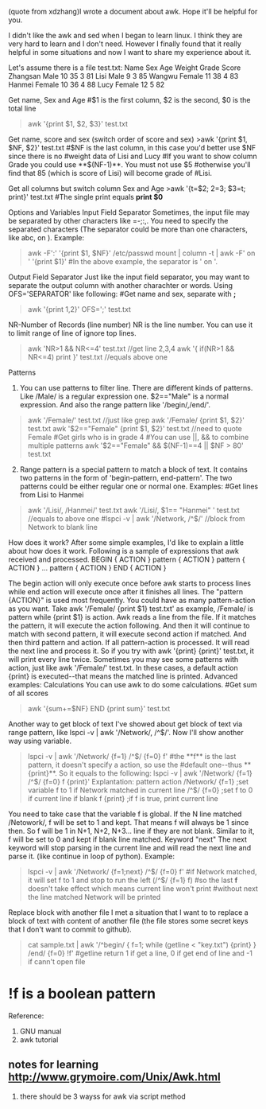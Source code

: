 (quote from xdzhang)I wrote a document about awk. Hope it'll be helpful for you.

I didn't like the awk and sed when I began to learn linux. I think they are very  hard to learn and I don't need. However I finally found that it really helpful in some situations and now I want to share my experience about it.

 Let's assume there is a file test.txt:
 Name       Sex    Age    Weight   Grade   Score 
Zhangsan   Male   10     35       3       81
Lisi       Male   9               3       85
Wangwu     Female 11     38       4       83
Hanmei     Female 10     36       4       88
Lucy       Female 12              5       82

 Get name, Sex and Age #$1 is the first column, $2 is the second, $0 is the total line
> awk  '{print $1, $2, $3}'  test.txt

 Get name, score and sex (switch order of score and sex) >awk '{print $1, $NF, $2}'  test.txt
#$NF is the last column, in this case you'd better use $NF since there is no
#weight data of Lisi and Lucy
#If you want to show column Grade you could use **$(NF-1)**. You must not use $5
#otherwise you'll find that 85 (which is score of Lisi) will become grade of
#Lisi.

 Get all columns but switch column Sex and Age >awk '{t=$2; $2=$3; $3=t; print}' test.txt
#The single print equals **print $0**

 Options and Variables Input Field Separator Sometimes, the input file may be separated by other characters like =-;:,. You need to specify the separated characters (The separator could be more than one  characters, like abc, on ). Example:
 >awk  -F':'  '{print $1, $NF}'  /etc/passwd
> mount | column  -t | awk  -F' on '  '{print $1}'
#In the above example, the separator is ' on '.

 Output Field Separator Just like the input field separator, you may want to separate the output column with another charachter or words. Using OFS='SEPARATOR' like following:
 #Get name and sex, separate with **;**
> awk  '{print $1,$2}'  OFS=';'  test.txt

 NR-Number of Records (line number) NR is the line number. You can use it to limit range of line of ignore top lines.
 >awk  'NR>1 && NR<=4'  test.txt          //get line 2,3,4
> awk  '{ if(NR>1 && NR<=4) print }'  test.txt       //equals above one

 Patterns  
1.  You can use patterns to filter line. There are different kinds of patterns.    Like /Male/ is a regular expression one. $2=="Male" is a normal expression.    And also the range pattern like '/begin/,/end/'.
 >awk  '/Female/'  test.txt     //just like grep
> awk  '/Female/ {print $1, $2}'  test.txt
> awk  '$2=="Female"  {print $1, $2}'  test.txt    //need to quote Female
#Get girls who is in grade 4
#You can use ||, && to combine multiple patterns
> awk  '$2=="Female"  &&  $(NF-1)==4 || $NF > 80'  test.txt

  
2.  Range pattern is a special pattern to match a block of text. It contains two    patterns in the form of 'begin-pattern, end-pattern'. The two patterns    could be either regular one or normal one. Examples:
 #Get lines from Lisi to Hanmei
> awk  '/Lisi/, /Hanmei/'  test.txt
> awk  '/Lisi/, $1== "Hanmei" '  test.txt   //equals to above one
#lspci  -v | awk  '/Network, /^$/'         //block from Network to blank line

  
 How does it work? After some simple examples, I'd like to explain a little about how does it work. Following is a sample of expressions that awk received and processed.
 BEGIN               { ACTION }
        pattern     { ACTION }
        pattern     { ACTION }
        ...
        pattern     { ACTION }
END                 { ACTION }

 The begin action will only execute once before awk starts to process lines while end action will execute once after it finishes all lines.
 The "pattern {ACTION}" is used most frequently. You could have as many pattern-action as you want. Take awk '/Female/ {print $1} test.txt' as example, /Female/ is pattern while {print $1} is action.
 Awk reads a line from the file. If it matches the pattern, it will execute the action following. And then it will continue to match with second pattern, it will execute second action if matched. And then third pattern and action. If all pattern-action is processed. It will read the next line and process it.
 So if you try with awk '{print} {print}' test.txt, it will print every line twice.
 Sometimes you may see some patterns with action, just like awk '/Female/' test.txt. In these cases, a default action {print} is executed--that means the matched line is printed.
 Advanced examples: Calculations You can use awk to do some calculations.
 #Get sum of all scores
> awk  '{sum+=$NF} END {print sum}'  test.txt

 Another way to get block of text I've showed about get block of text via range pattern, like lspci -v | awk '/Network/, /^$/'. Now I'll show another way using variable.
 >lspci -v | awk '/Network/ {f=1}  /^$/ {f=0}  f'
#the **f** is the last pattern, it doesn't specify a action, so use the
#default one--thus **{print}**. So it equals to the following:
> lspci -v | awk '/Network/ {f=1}  /^$/ {f=0}  f {print}'
Explantation:
pattern     action
/Network/   {f=1}       ;set variable f to 1 if Network matched in current line
/^$/        {f=0}       ;set f to 0 if current line if blank
f           {print}     ;if f is true, print current line

 You need to take case that the variable f is global. If the N line matched /Netowork/, f will be set to 1 and kept. That means f will always be 1 since then. So f will be 1 in N+1, N+2, N+3... line if they are not blank. Similar to it, f will be set to 0 and kept if blank line matched.
 Keyword "next" The next keyword will stop parsing in the current line and will read the next line and parse it. (like continue in loop of python). Example:
 >lspci -v | awk '/Network/ {f=1;next}  /^$/ {f=0}  f'
#if Network matched, it will set f to 1 and stop to run the left (/^$/ {f=1} f)
#so the last **f** doesn't take effect which means current line won't print
#without next the line matched Network will be printed

 Replace block with another file I met a situation that I want to to replace a block of text with content of another file (the file stores some secret keys that I don't want to commit to github).
 >cat sample.txt | awk '/^begin/ { f=1; while (getline < "key.txt") {print} } /end/ {f=0} !f'
#getline return 1 if get a line, 0 if get end of line and -1 if cann't open file
# !f is a boolean pattern

 Reference:  
1. GNU manual 
2. awk tutorial 

## notes for learning http://www.grymoire.com/Unix/Awk.html
1. there should be 3 wayss for awk via script method
